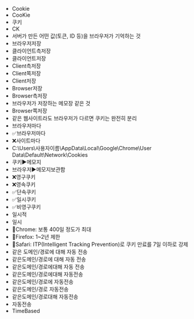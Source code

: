 - Cookie
- CooKie
- 쿠키
- CK
- 서버가 만든 어떤 값(토큰, ID 등)을 브라우저가 기억하는 것
- 브라우저저장
- 클라이언트측저장
- 클라이언트저장
- Client측저장
- Client쪽저장
- Client저장
- Browser저장
- Browser측저장
- 브라우저가 저장하는 메모장 같은 것
- Browser쪽저장
- 같은 웹사이트라도 브라우저가 다르면 쿠키는 완전히 분리
- 브라우저마다
- ✅브라우저마다
- ❌사이트마다
- C:\Users\사용자이름\AppData\Local\Google\Chrome\User Data\Default\Network\Cookies
- 쿠키▶️메모지
- 브라우저▶️메모지보관함
- ❌영구쿠키
- ❌영속쿠키
- ✅단속쿠키
- ✅일시쿠키
- ✅비영구쿠키
- 일시적
- 일시
- 📌Chrome: 보통 400일 정도가 최대
- 📌Firefox: 1~2년 제한
- 📌Safari: ITP(Intelligent Tracking Prevention)로 쿠키 만료를 7일 이하로 강제
- 같은 도메인/경로에 대해 자동 전송
- 같은도메인/경로에 대해 자동 전송
- 같은도메인/경로에대해 자동 전송
- 같은도메인/경로에대해 자동전송
- 같은도메인/경로에 자동전송
- 같은도메인/경로 자동전송
- 같은도메인/경로대해 자동전송
- 자동전송
- TimeBased